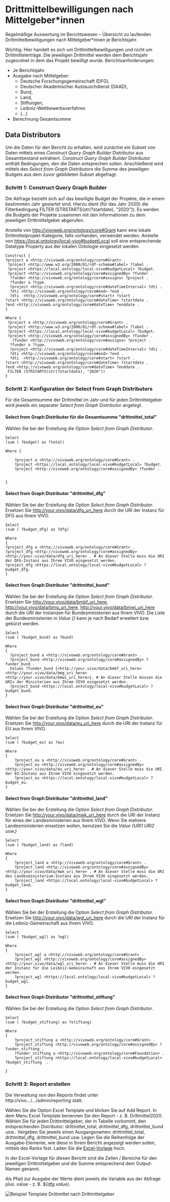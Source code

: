# Drittmittelbewilligungen nach Mittelgeber*innen

Regelmäßige Auswertung im Berichtswesen – Übersicht zu laufenden Drittmittelbewilligungen nach Mittelgeber*innen je Berichtsjahr.

Wichtig: Hier handelt es sich um Drittmittelbewilligungen und nicht um Drittmittelerträge. Die jeweiligen Drittmittel werden dem Berichtsjahr zugeordnet in dem das Projekt bewilligt wurde.
Berichtsanforderungen:

-	Je Berichtsjahr
-	Ausgabe nach Mittelgeber: 
	- Deutsche Forschungsgemeinschaft (DFG), 
	- Deutscher Akademischer Austauschdienst (DAAD), 
	- Bund,
	- Land,
	- Stiftungen,
	- Leibniz-Wettbewerbsverfahren
	- (…)
- Berechnung Gesamtsumme


## Data Distributors 
Um die Daten für den Bericht zu erhalten, wird zunächst ein Subset von Daten mittels eines *Construct Query Graph Builder* Distributor aus Gesamtbestand extrahiert. *Construct Query Graph Builder* Distributor enthält Bedingungen, den die Daten entsprechen sollen. Anschließend wird mittels des *Select from Graph Distributors* die Summe des jeweiligen Budgets aus dem zuvor gebildeten Subset abgefragt.

### Schritt 1: Construct Query Graph Builder
Die Abfrage bezieht sich auf das bewillgte Budget der Projekte, die in einem bestimmten Jahr gestartet sind. Hierzu dient (für das Jahr 2020) die Filterbedingung FILTER (STRSTARTS(str(?startdate), "2020")). Es werden die Budgets der Projekte zusammen mit den Informationen zu dem jeweiligen Drittmittelgeber abgerufen.

Anstelle von <http://vivoweb.org/ontology/core#Grant> kann eine lokale Drittmittelprojekt-Kategorie, falls vorhanden, verwendet werden. Anstelle von <https://local.ontology/local-vivo#budgetLocal> soll eine entsprechende Datatype Property aus der lokalen Ontologie eingesetzt werden.
```
Construct { 
?project a <http://vivoweb.org/ontology/core#Grant> .
 ?project <http://www.w3.org/2000/01/rdf-schema#label> ?label .
 ?project <https://local.ontology/local-vivo#budgetLocal> ?budget.
 ?project <http://vivoweb.org/ontology/core#assignedBy> ?funder .
  ?funder <http://vivoweb.org/ontology/core#assigns> ?project .
  ?funder a ?type.
  ?project <http://vivoweb.org/ontology/core#dateTimeInterval> ?dti .
  ?dti <http://vivoweb.org/ontology/core#end> ?end .
  ?dti  <http://vivoweb.org/ontology/core#start> ?start .
?start <http://vivoweb.org/ontology/core#dateTime> ?startdate .
?end <http://vivoweb.org/ontology/core#dateTime> ?enddate .
}

Where {
 ?project a <http://vivoweb.org/ontology/core#Grant> .
 ?project <http://www.w3.org/2000/01/rdf-schema#label> ?label .
 ?project <https://local.ontology/local-vivo#budgetLocal> ?budget.
 ?project <http://vivoweb.org/ontology/core#assignedBy> ?funder .
   ?funder <http://vivoweb.org/ontology/core#assigns> ?project .
  ?funder a ?type.
  ?project <http://vivoweb.org/ontology/core#dateTimeInterval> ?dti .
  ?dti <http://vivoweb.org/ontology/core#end> ?end .
  ?dti  <http://vivoweb.org/ontology/core#start> ?start .
?start <http://vivoweb.org/ontology/core#dateTime> ?startdate .
?end <http://vivoweb.org/ontology/core#dateTime> ?enddate .
 FILTER (STRSTARTS(str(?startdate), "2020"))
}
```
### Schritt 2: Konfiguration der Select from Graph Distributors 
Für die Gesamtsumme der Drittmittel im Jahr und für jeden Drittmittelgeber wird jeweils ein separater *Select from Graph* Distributor angelegt.

#### Select from Graph Distributor für die Gesamtsumme "drittmittel_total"
Wählen Sie bei der Erstellung die Option *Select from Graph Distributor*.
```
Select 
(sum ( ?budget) as ?total)

Where {
  	
    ?project a <http://vivoweb.org/ontology/core#Grant> .
    ?project <https://local.ontology/local-vivo#budgetLocal> ?budget.
 	?project <http://vivoweb.org/ontology/core#assignedBy> ?funder .
 	 
 	
}
```
#### Select from Graph Distributor "drittmittel_dfg"
Wählen Sie bei der Erstellung die Option *Select from Graph Distributor*. Ersetzen Sie <http://your.vivo/data/dfg_uri_here> durch die URI der Instanz für DFG aus Ihrem VIVO.

```
Select
(sum ( ?budget_dfg) as ?dfg)

Where 
{
?project_dfg a <http://vivoweb.org/ontology/core#Grant> .
?project_dfg <http://vivoweb.org/ontology/core#assignedBy> <http://your.vivo/data/dfg_uri_here> . # An dieser Stelle muss die URI der DFG-Instanz aus Ihrem VIVO eingesetzt werden.
?project_dfg <https://local.ontology/local-vivo#budgetLocal> ?budget_dfg.
}

```
#### Select from Graph Distributor "drittmittel_bund"
Wählen Sie bei der Erstellung die Option *Select from Graph Distributor*. Ersetzen Sie <http://your.vivo/data/bmbf_uri_here>, <http://your.vivo/data/bmg_uri_here>, <http://your.vivo/data/bmwi_uri_here> durch die URI der Instanzen für Bundesministerien aus Ihrem VIVO. Die Liste der Bundesministerien in *Value {}* kann je nach Bedarf erweitert bzw. gekürzt werden.

```
Select 
(sum ( ?budget_bund) as ?bund)

Where 
{
  ?project_bund a <http://vivoweb.org/ontology/core#Grant> .
  ?project_bund <http://vivoweb.org/ontology/core#assignedBy> ?funder_bund . 
  Values ?funder_bund {<http://your.vivo/data/bmbf_uri_here> <http://your.vivo/data/bmg_uri_here> <http://your.vivo/data/bmwi_uri_here>}. # An dieser Stelle müssen die URIs der Ministerien aus Ihrem VIVO eingesetzt werden.
  ?project_bund <https://local.ontology/local-vivo#budgetLocal> ?budget_bund.
}
```
#### Select from Graph Distributor "drittmittel_eu"
Wählen Sie bei der Erstellung die Option *Select from Graph Distributor*. Ersetzen Sie <http://your.vivo/data/eu_uri_here> durch die URI der Instanz für EU aus Ihrem VIVO.

```
Select
(sum ( ?budget_eu) as ?eu)

Where 
{
    ?project_eu a <http://vivoweb.org/ontology/core#Grant> .
 	?project_eu <http://vivoweb.org/ontology/core#assignedBy> <http://your.vivo/data/eu_uri_here> . # An dieser Stelle muss die URI der EU-Instanz aus Ihrem VIVO eingesetzt werden.
  	?project_eu <https://local.ontology/local-vivo#budgetLocal> ?budget_eu.
}
```
#### Select from Graph Distributor "drittmittel_land"
Wählen Sie bei der Erstellung die Option *Select from Graph Distributor*. Ersetzen Sie <http://your.vivo/data/mwk_uri_here> durch die URI der Instanz für eines der Landesministerien aus Ihrem VIVO. Wenn Sie mehrere Landesministerien einsetzen wollen, benutzen Sie die *Value {URI1 URI2 usw.}*

```
Select
(sum ( ?budget_land) as ?land)

Where 
{
	?project_land a <http://vivoweb.org/ontology/core#Grant> .
 	?project_land <http://vivoweb.org/ontology/core#assignedBy> <http://your.vivo/data/mwk_uri_here> . # An dieser Stelle muss die URI des Landesministerium-Instanz aus Ihrem VIVO eingesetzt werden.
  	?project_land <https://local.ontology/local-vivo#budgetLocal> ?budget_land.
}
```
#### Select from Graph Distributor "drittmittel_wgl"
Wählen Sie bei der Erstellung die Option *Select from Graph Distributor*. Ersetzen Sie <http://your.vivo/data/wgl_uri_here> durch die URI der Instanz für die Leibniz-Gemeinschaft aus Ihrem VIVO. 

```
Select
(sum ( ?budget_wgl) as ?wgl)

Where 
{
	?project_wgl a <http://vivoweb.org/ontology/core#Grant> .
 	?project_wgl <http://vivoweb.org/ontology/core#assignedBy> <http://your.vivo/data/wgl_uri_here> . # An dieser Stelle muss die URI der Instanz für die Leibniz-Gemeinschaft aus Ihrem VIVO eingesetzt werden.
  	?project_wgl <https://local.ontology/local-vivo#budgetLocal> ?budget_wgl.
}
```
#### Select from Graph Distributor "drittmittel_stiftung"
Wählen Sie bei der Erstellung die Option *Select from Graph Distributor*. 

```
Select
(sum ( ?budget_stiftung) as ?stiftung)

Where 
{
	?project_stiftung a <http://vivoweb.org/ontology/core#Grant> .
 	?project_stiftung <http://vivoweb.org/ontology/core#assignedBy> ?funder_stiftung .
    ?funder_stiftung a <http://vivoweb.org/ontology/core#Foundation> .
    ?project_stiftung <https://local.ontology/local-vivo#budgetLocal> ?budget_stiftung  .
    
}
```
### Schritt 3: Report erstellen 
Die Verwaltung von den Reports findet unter http://vivo.../.../admin/reporting statt.

Wählen Sie die Option Excel Template und klicken Sie auf Add Report.
In dem Menu Excel Template benennen Sie den Report - z. B. Drittmittel2020.
Wählen Sie für jeden Drittmittelgeber, der in Tabelle vorkommt, den entsprechenden Distributor: drittmittel_total, drittmittel_dfg, drittmittel_bund usw.. Vergeben Sie jeweils einen Ausgangsnamen: drittmittel_total, drittmittel_dfg, drittmittel_bund usw.
Legen Sie die Reihenfolge der Ausgabe-Elemente, wie diese in Ihrem Bericht angezeigt werden sollen, mittels des Ranks fest. 
Laden Sie die [Excel-Vorlage](https://github.com/VIVO-DE/reporting-marketplace/blob/main/Bericht%20zu%20den%20Drittmitteln%20nach%20Mittelgebern/drittmittel.xlsx) hoch.

In der Excel-Vorlage für diesen Bericht sind die Zellen / Bereiche für den jeweiligen Drittmittelgeber und die Summe entsprechend dem Output-Namen genannt.

Als Pfad zur Ausgabe der Werte dient jeweils die Variable aus der Abfrage plus .value - z. B. *${dfg.value}*.

![Beispiel Template Drittmittel nach Drittmittelgeber](Beispiel_Template_Drittmittel_nach_Drittmittelgeber.png)
